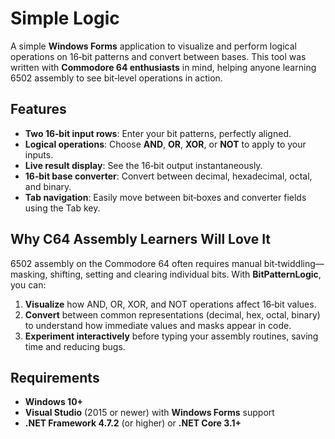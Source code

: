 # Simple Logic

A simple **Windows Forms** application to visualize and perform logical operations on 16‑bit patterns and convert between bases. This tool was written with **Commodore 64 enthusiasts** in mind, helping anyone learning 6502 assembly to see bit‑level operations in action.

## Features

- **Two 16‑bit input rows**: Enter your bit patterns, perfectly aligned.
- **Logical operations**: Choose **AND**, **OR**, **XOR**, or **NOT** to apply to your inputs.
- **Live result display**: See the 16‑bit output instantaneously.
- **16‑bit base converter**: Convert between decimal, hexadecimal, octal, and binary.
- **Tab navigation**: Easily move between bit‑boxes and converter fields using the Tab key.

## Why C64 Assembly Learners Will Love It

6502 assembly on the Commodore 64 often requires manual bit‑twiddling—masking, shifting, setting and clearing individual bits. With **BitPatternLogic**, you can:

1. **Visualize** how AND, OR, XOR, and NOT operations affect 16‑bit values.
2. **Convert** between common representations (decimal, hex, octal, binary) to understand how immediate values and masks appear in code.
3. **Experiment interactively** before typing your assembly routines, saving time and reducing bugs.

## Requirements

- **Windows 10+**
- **Visual Studio** (2015 or newer) with **Windows Forms** support
- **.NET Framework 4.7.2** (or higher) or **.NET Core 3.1+**



